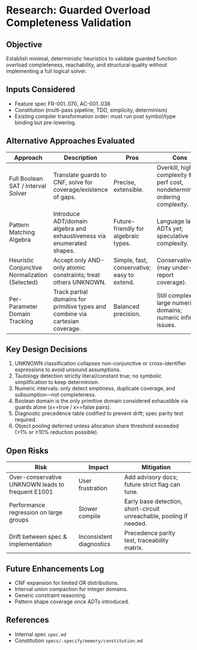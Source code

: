 # Research: Guarded Overload Completeness Validation

## Objective
Establish minimal, deterministic heuristics to validate guarded function overload completeness, reachability, and structural quality without implementing a full logical solver.

## Inputs Considered
- Feature spec FR-001..070, AC-001..038
- Constitution (multi-pass pipeline, TDD, simplicity, determinism)
- Existing compiler transformation order: must run post symbol/type binding but pre-lowering.

## Alternative Approaches Evaluated
| Approach | Description | Pros | Cons | Decision |
|----------|-------------|------|------|----------|
| Full Boolean SAT / Interval Solver | Translate guards to CNF, solve for coverage/existence of gaps. | Precise, extensible. | Overkill, higher complexity & perf cost, nondeterministic ordering complexity. | Rejected (YAGNI). |
| Pattern Matching Algebra | Introduce ADT/domain algebra and exhaustiveness via enumerated shapes. | Future-friendly for algebraic types. | Language lacks ADTs yet; speculative complexity. | Rejected (premature). |
| Heuristic Conjunctive Normalization (Selected) | Accept only AND-only atomic constraints; treat others UNKNOWN. | Simple, fast, conservative; easy to extend. | Conservative (may under-report coverage). | Accepted. |
| Per-Parameter Domain Tracking | Track partial domains for primitive types and combine via cartesian coverage. | Balanced precision. | Still complex for large numeric domains; numeric infinity issues. | Partially adopted (boolean only exhaustive). |

## Key Design Decisions
1. UNKNOWN classification collapses non-conjunctive or cross-identifier expressions to avoid unsound assumptions.
2. Tautology detection strictly literal/constant true; no symbolic simplification to keep determinism.
3. Numeric intervals: only detect emptiness, duplicate coverage, and subsumption—not completeness.
4. Boolean domain is the only primitive domain considered exhaustible via guards alone (x==true / x==false pairs).
5. Diagnostic precedence table codified to prevent drift; spec parity test required.
6. Object pooling deferred unless allocation share threshold exceeded (>1% or ≥10% reduction possible).

## Open Risks
| Risk | Impact | Mitigation |
|------|--------|------------|
| Over-conservative UNKNOWN leads to frequent E1001 | User frustration | Add advisory docs; future strict flag can tune. |
| Performance regression on large groups | Slower compile | Early base detection, short-circuit unreachable, pooling if needed. |
| Drift between spec & implementation | Inconsistent diagnostics | Precedence parity test, traceability matrix. |

## Future Enhancements Log
- CNF expansion for limited OR distributions.
- Interval union compaction for integer domains.
- Generic constraint reasoning.
- Pattern shape coverage once ADTs introduced.

## References
- Internal spec `spec.md`
- Constitution `specs/.specify/memory/constitution.md`
